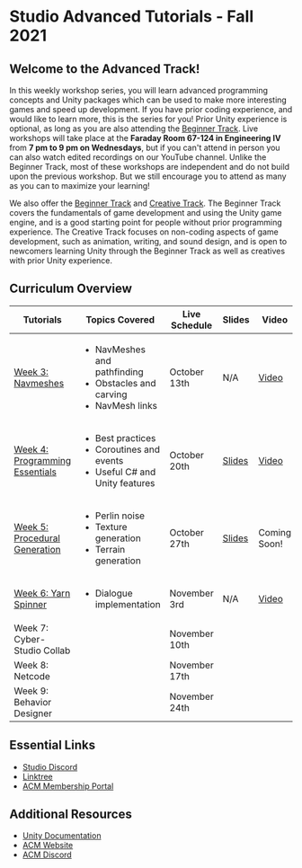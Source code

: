# Studio Advanced Tutorials - Fall 2021
## Welcome to the Advanced Track!
In this weekly workshop series, you will learn advanced programming concepts and Unity packages which can be used to make more interesting games and speed up development. If you have prior coding experience, and would like to learn more, this is the series for you! Prior Unity experience is optional, as long as you are also attending the [Beginner Track](https://github.com/uclaacm/studio-beginner-tutorials-f21). Live workshops will take place at the **Faraday Room 67-124 in Engineering IV** from **7 pm to 9 pm on Wednesdays**, but if you can't attend in person you can also watch edited recordings on our YouTube channel. Unlike the Beginner Track, most of these workshops are independent and do not build upon the previous workshop. But we still encourage you to attend as many as you can to maximize your learning!

We also offer the [Beginner Track](https://github.com/uclaacm/studio-beginner-tutorials-f21) and [Creative Track](https://github.com/uclaacm/studio-creative-tutorials-f21). The Beginner Track covers the fundamentals of game development and using the Unity game engine, and is a good starting point for people without prior programming experience. The Creative Track focuses on non-coding aspects of game development, such as animation, writing, and sound design, and is open to newcomers learning Unity through the Beginner Track as well as creatives with prior Unity experience.

## Curriculum Overview
| Tutorials | Topics Covered | Live Schedule | Slides | Video |
|-----------|----------------|---------------|--------|-------|
| [Week 3: Navmeshes](https://github.com/uclaacm/studio-advanced-tutorials-f21/tree/main/NavMesh) |<ul> <li>NavMeshes and pathfinding</li> <li>Obstacles and carving</li> <li>NavMesh links</li> </ul> | October 13th | N/A | [Video](https://youtu.be/3Yr9BEbGfkU) |
| [Week 4: Programming Essentials](https://github.com/uclaacm/studio-advanced-tutorials-f21/blob/main/Programming%20Essentials/README.md) | <ul> <li>Best practices</li> <li>Coroutines and events</li> <li>Useful C# and Unity features</li> </ul> | October 20th | [Slides](https://docs.google.com/presentation/d/1L0TkCA3rF4-21-083rHygDGLCpq74LlxKdzWgMmwTaU/edit?usp=sharing) | [Video](https://www.youtube.com/watch?v=Ish6Hpikkd4) |
| [Week 5: Procedural Generation](https://github.com/uclaacm/studio-advanced-tutorials-f21/tree/main/Procedural%20Generation) | <ul> <li>Perlin noise</li> <li>Texture generation</li> <li>Terrain generation</li> </ul> | October 27th | [Slides](https://docs.google.com/presentation/d/1kWgEEceAj07lHw_i2DttRXVLjxQ-Q-vL3A3clim2hDY/edit?usp=sharing) | Coming Soon! |
| [Week 6: Yarn Spinner](https://github.com/uclaacm/studio-advanced-tutorials-f21/tree/main/YarnSpinner) | <ul> <li>Dialogue implementation</li> </ul> | November 3rd | N/A | [Video](https://youtu.be/TqB5GRSZoNI) |
| Week 7: Cyber-Studio Collab | | November 10th | | |
| Week 8: Netcode | | November 17th | | |
| Week 9: Behavior Designer | | November 24th | | |

## Essential Links
- [Studio Discord](https://discord.com/invite/bBk2Mcw)
- [Linktree](https://linktr.ee/acmstudio)
- [ACM Membership Portal](https://members.uclaacm.com/)

## Additional Resources
- [Unity Documentation](https://docs.unity3d.com/Manual/index.html)
- [ACM Website](https://www.uclaacm.com/)
- [ACM Discord](https://discord.com/invite/eWmzKsY)
